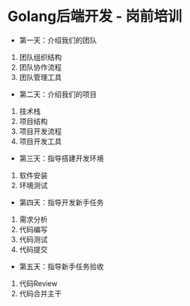 # Golang后端开发 - 岗前培训

* 第一天：介绍我们的团队
1. 团队组织结构
1. 团队协作流程
1. 团队管理工具
* 第二天：介绍我们的项目
1. 技术栈
1. 项目结构
1. 项目开发流程
1. 项目开发工具
* 第三天：指导搭建开发环境
1. 软件安装
1. 环境测试
* 第四天：指导开发新手任务
1. 需求分析
1. 代码编写
1. 代码测试
1. 代码提交
* 第五天：指导新手任务验收
1. 代码Review
1. 代码合并主干
